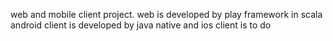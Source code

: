 web and mobile client project.
web is developed by play framework in scala
android client is developed by java native
and ios client is to do
